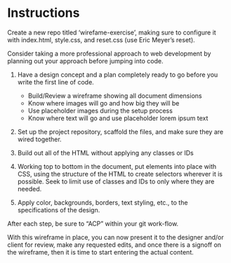 # Instructions

Create a new repo titled ‘wirefame-exercise’, making sure to configure it with index.html, style.css, and reset.css (use Eric Meyer’s reset).

Consider taking a more professional approach to web development by planning out your approach before jumping into code.

1. Have a design concept and a plan completely ready to go before you write the first line of code.

    - Build/Review a wireframe showing all document dimensions
    - Know where images will go and how big they will be
    - Use placeholder images during the setup process
    - Know where text will go and use placeholder lorem ipsum text

2. Set up the project repository, scaffold the files, and make sure they are wired together.
3. Build out all of the HTML without applying any classes or IDs
4. Working top to bottom in the document, put elements into place with CSS, using the structure of the HTML to create selectors wherever it is possible. Seek to limit use of classes and IDs to only where they are needed.
5. Apply color, backgrounds, borders, text styling, etc., to the specifications of the design.

After each step, be sure to “ACP” within your git work-flow.

With this wireframe in place, you can now present it to the designer and/or client for review, make any requested edits, and once there is a signoff on the wireframe, then it is time to start entering the actual content.